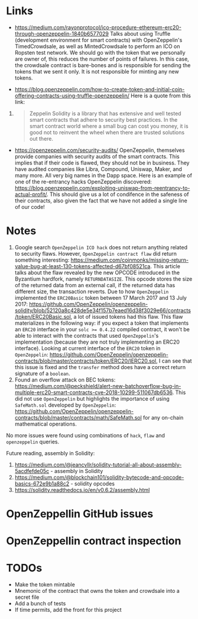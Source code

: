 # Links

- https://medium.com/rayonprotocol/ico-procedure-ethereum-erc20-through-openzeppelin-1840b6577029
  Talks about using Truffle (development environment for smart contracts) with OpenZeppelin's TimedCrowdsale, as well
  as MintedCrowdsale to perform an ICO on Ropsten test network. We should go with the token that we personally are owner of, this reduces the number of points of failures. In this case, the crowdsale contract is bare-bones and is responsible for sending the tokens that we sent it only. It is not responsible for minting any new tokens.

- https://blog.openzeppelin.com/how-to-create-token-and-initial-coin-offering-contracts-using-truffle-openzeppelin/
  Here is a quote from this link:

1. > Zeppelin Solidity is a library that has extensive and well tested smart contracts that adhere to security best practices. In the smart contract world where a small bug can cost you money, it is good not to reinvent the wheel when there are trusted solutions out there.

- https://openzeppelin.com/security-audits/
  OpenZeppelin, themselves provide companies with security audits of the smart contracts. This implies that if their code is flawed, they should not be in business. They have audited companies like Libra, Compound, Uniswap, Maker, and many more. All very big names in the Dapp space.
  Here is an example of one of the re-entrancy hacks OpenZeppelin discovered: https://blog.openzeppelin.com/exploiting-uniswap-from-reentrancy-to-actual-profit/. This should give us a lot of condifence in the safeness of their contracts, also given the fact that we have not added a single line of our code!

# Notes

1. Google search `OpenZeppelin ICO hack` does not return anything related to security flaws. However,
   `OpenZeppelin contract flaw` did return something interesting: https://medium.com/coinmonks/missing-return-value-bug-at-least-130-tokens-affected-d67bf08521ca. This article talks about the flaw revealed by the new
   OPCODE introduced in the Byzantium hardfork, namely `RETURNDATASIZE`. This opcode stores the size of the returned data from an external call, if the returned data has different size, the transaction reverts. Due to how `OpenZeppelin` implemented the `ERC20Basic` token between 17 March 2017 and 13 July 2017: https://github.com/OpenZeppelin/openzeppelin-solidity/blob/52120a8c428de5e34f157b7eaed16d38f3029e66/contracts/token/ERC20Basic.sol, a lot of issued tokens had this flaw. This flaw materializes in the following way: if you expect a token that implements an `ERC20` interface in your `solc >= 0.4.22` compiled contract, it won't be able to interact with the contracts that used `OpenZeppelin`'s implementation (because they are not truly implementing an ERC20 interface). Looking at current interface of the `ERC20` token in `OpenZeppelin`: https://github.com/OpenZeppelin/openzeppelin-contracts/blob/master/contracts/token/ERC20/IERC20.sol, I can see that this issue is fixed and the `transfer` method does have a correct return signature of a `boolean`.
2. Found an overflow attack on BEC tokens: https://medium.com/@peckshield/alert-new-batchoverflow-bug-in-multiple-erc20-smart-contracts-cve-2018-10299-511067db6536. This did not use `OpenZeppelin` but highlights the importance of using `SafeMath.sol` developed by `OpenZeppelin`: https://github.com/OpenZeppelin/openzeppelin-contracts/blob/master/contracts/math/SafeMath.sol for any on-chain mathematical operations.

No more issues were found using combinations of `hack`, `flaw` and `openzeppelin` queries.

Future reading, assembly in Solidity:

1. https://medium.com/@jeancvllr/solidity-tutorial-all-about-assembly-5acdfefde05c - assembly in Solidity
2. https://medium.com/@blockchain101/solidity-bytecode-and-opcode-basics-672e9b1a88c2 - solidity opcodes
3. https://solidity.readthedocs.io/en/v0.6.2/assembly.html

# OpenZeppellin GitHub issues

# OpenZeppellin contract inspection

# TODOs

- Make the token mintable
- Mnemonic of the contract that owns the token and crowdsale into a secret file
- Add a bunch of tests
- If time permits, add the front for this project
